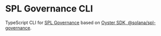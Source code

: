 # SPL Governance CLI

TypeScript CLI for [SPL Governance](https://github.com/solana-labs/solana-program-library/blob/master/governance/README.md)
based on [Oyster SDK, @solana/spl-governance](https://github.com/solana-labs/oyster/tree/main/packages/governance-sdk).